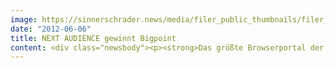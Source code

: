 ```yaml
---
image: https://sinnerschrader.news/media/filer_public_thumbnails/filer_public/3e/92/3e928c58-0c8d-468b-b15c-270643c2fc7a/varfoldersdjk8pxf42x64d8fxslz8jcc8fc0000gnttmp4wcc_q__480x288_q85_crop_subsampling-2_upscale.png
date: "2012-06-06"
title: NEXT AUDIENCE gewinnt Bigpoint
content: <div class="newsbody"><p><strong>Das größte Browserportal der Welt nutzt die neue Adserver- und Targetingtechnologie<br/>von NEXT AUDIENCE</strong></p><p>Nur kurz nach der Umfirmierung von newtention zu NEXT AUDIENCE, hat das Unternehmen jetzt einen der größten Anbieter von Online-Games als Kunden gewonnen&#58; Ab sofort nutzt Bigpoint die neue Targeting- und Adservertechnologie von NEXT AUDIENCE. Bigpoint ist ein Entwicklerunternehmen für Online-Games, Publisher und Content-Provider für rund 1.000 internationale Vertriebspartner. Die Games werden von über 200 Millionen Spielern in mehr als 30 Sprachen gespielt.</p><p>Mit dem System, das NEXT AUDIENCE Bigpoint zur Verfügung stellt, ist das Gaming-Portal in der Lage, präzise Nutzersegmente zu modellieren, die über die integrierte Adserver-Lösung nahezu ohne Streuverlust angesprochen werden können.</p><p>Die Technologie kombiniert modernste in-memory Datenbanktechnologien, persistente Cookie-Verfahren und eine skalierbare Realtime-Targeting-Engine die mehrere 100.000 Anfragen pro Sekunde verarbeiten kann.</p><p>Ausschlaggebend für die Entscheidung, die NEXT AUDIENCE-Technologie zu nutzen, war die internationale Ausrichtung des Hamburger Unternehmens. Michael Gutsmann, CFO von Bigpoint&#58; „Wir wollen weiter expandieren und suchten nach einem Anbieter, der über die nötigen Ressourcen und die besten Systeme verfügt. Diesen haben wir mit NEXT AUDIENCE gefunden.“</p><p>Torsten Ahlers, CEO von NEXT AUDIENCE ergänzt&#58; „Wir unterstützen Bigpoint im ersten Schritt bei Kampagnen im europäischen Raum. Ab September kann das Browserportal auch auf Ressourcen unseres neuen Rechenzentrums in Miami, USA zurückgreifen. Gerade für deutsche Unternehmen, die auf einen globalen Markt abzielen, bieten wir die passende Infrastruktur, das technologische Knowhow Made in Germany und vor allem auch die Garantie, sämtliche Aktionen Datenschutz konform umsetzen zu können.“</p><p>Torsten Ahlers sieht in der Kooperation mit Bigpoint eine Bestätigung für die neue Unternehmensstrategie&#58; „Die Entscheidung von Bigpoint zeigt, dass unser Strategiewechsel zur richtigen Zeit erfolgte. Zunehmend bestimmen Advertiser selbst über ihr Daten- und Audience-Management. Genau dafür sind wir der richtige Partner.“</p><p><strong>Über NEXT AUDIENCE</strong><br/>Die NEXT AUDIENCE GmbH, eine 100-prozentige Tochter der SinnerSchrader AG mit Sitz in Hamburg, ist im Mai 2012 aus dem deutschen Targeting-Pionier newtention technologies hervorgegangen. NEXT AUDIENCE bietet Advertisern mit dem Produkt NEXT AUDIENCE Suite 8.0 eine maßgeschneiderte Technologie für datengetriebenes Online-Marketing an. Das System ermöglicht es Werbetreibenden, die Daten ihrer digitalen Marketingaktivitäten in Echtzeit mit denen aus ihren Webplattformen und CRM-Systemen zusammenzuführen, ohne sie an Dritte weitergeben zu müssen. NEXT AUDIENCE hat sich das Ziel gesetzt, mit der Entwicklung spezialisierter Targeting-Lösungen, Technologie-Marktführer für Advertiser in Europa zu werden.</p><p>Mehr Informationen finden Sie auch auf der Unternehmenswebsite <a href="http&#58;//www.next-audience.com" target="_blank">http&#58;//www.next-audience.com</a></p><p>Pressekontakt&#58;<br/>Jens Nordlohne<br/>Communications Advisor<br/>NEXT AUDIENCE GmbH<br/>040 – 415 424 50<br/>jens.nordlohne@next-audience.com<br/>￼</p></div>
---
```


